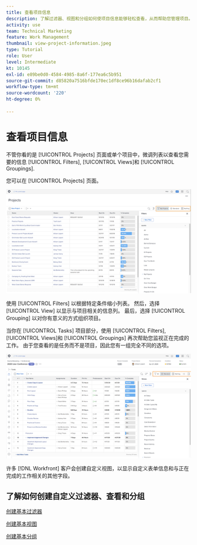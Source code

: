 ```yaml
---
title: 查看项目信息
description: 了解过滤器、视图和分组如何使项目信息能够轻松查看，从而帮助您管理项目。
activity: use
team: Technical Marketing
feature: Work Management
thumbnail: view-project-information.jpeg
type: Tutorial
role: User
level: Intermediate
kt: 10145
exl-id: e89be0d0-4584-4985-8a6f-177ea6c5b951
source-git-commit: d85820a7516bfde170ec1df8ce96b16dafab2cf1
workflow-type: tm+mt
source-wordcount: '220'
ht-degree: 0%

---
```


# 查看项目信息

不管你看的是 [!UICONTROL Projects] 页面或单个项目中，微调列表以查看您需要的信息 [!UICONTROL Filters], [!UICONTROL Views]和 [!UICONTROL Groupings].

您可以在 [!UICONTROL Projects] 页面。

![项目页面，其中显示过滤器](assets/planner-fund-project-page-fvg-copy.png)

使用 [!UICONTROL Filters] 以根据特定条件缩小列表。 然后，选择 [!UICONTROL View] 以显示与项目相关的信息列。 最后，选择 [!UICONTROL Grouping] 以对你有意义的方式组织项目。

当你在 [!UICONTROL Tasks] 项目部分，使用 [!UICONTROL Filters], [!UICONTROL Views]和 [!UICONTROL Groupings] 再次帮助您监视正在完成的工作。 由于您查看的是任务而不是项目，因此您有一组完全不同的选项。

![显示视图的项目任务列表](assets/planner-fund-task-list-fvg.png)

许多 [!DNL Workfront] 客户会创建自定义视图，以显示自定义表单信息和与正在完成的工作相关的其他字段。

## 了解如何创建自定义过滤器、查看和分组

[创建基本过滤器](https://experienceleague.adobe.com/docs/workfront-learn/tutorials-workfront/reporting/basic-reporting/create-a-basic-filter.html?lang=en)

[创建基本视图](https://experienceleague.adobe.com/docs/workfront-learn/tutorials-workfront/reporting/basic-reporting/create-a-basic-view.html?lang=en)

[创建基本分组](https://experienceleague.adobe.com/docs/workfront-learn/tutorials-workfront/reporting/basic-reporting/create-a-basic-grouping.html?lang=en)
